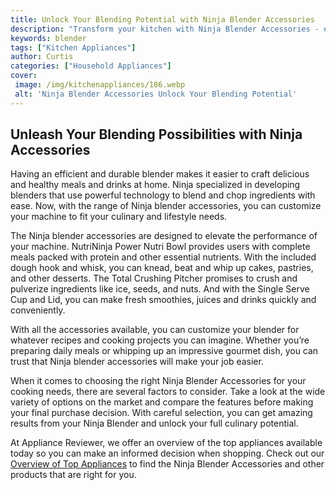 ```yaml
---
title: Unlock Your Blending Potential with Ninja Blender Accessories
description: "Transform your kitchen with Ninja Blender Accessories - explore a range of handy options to make the most out of your blender and expand your culinary capabilities"
keywords: blender
tags: ["Kitchen Appliances"]
author: Curtis
categories: ["Household Appliances"]
cover: 
 image: /img/kitchenappliances/186.webp
 alt: 'Ninja Blender Accessories Unlock Your Blending Potential'
---
```

## Unleash Your Blending Possibilities with Ninja Accessories

Having an efficient and durable blender makes it easier to craft delicious and healthy meals and drinks at home. Ninja specialized in developing blenders that use powerful technology to blend and chop ingredients with ease. Now, with the range of Ninja blender accessories, you can customize your machine to fit your culinary and lifestyle needs.

The Ninja blender accessories are designed to elevate the performance of your machine. NutriNinja Power Nutri Bowl provides users with complete meals packed with protein and other essential nutrients. With the included dough hook and whisk, you can knead, beat and whip up cakes, pastries, and other desserts. The Total Crushing Pitcher promises to crush and pulverize ingredients like ice, seeds, and nuts. And with the Single Serve Cup and Lid, you can make fresh smoothies, juices and drinks quickly and conveniently.

With all the accessories available, you can customize your blender for whatever recipes and cooking projects you can imagine. Whether you’re preparing daily meals or whipping up an impressive gourmet dish, you can trust that Ninja blender accessories will make your job easier.

When it comes to choosing the right Ninja Blender Accessories for your cooking needs, there are several factors to consider. Take a look at the wide variety of options on the market and compare the features before making your final purchase decision. With careful selection, you can get amazing results from your Ninja Blender and unlock your full culinary potential.

At Appliance Reviewer, we offer an overview of the top appliances available today so you can make an informed decision when shopping. Check out our [Overview of Top Appliances](./pages/appliance-overview) to find the Ninja Blender Accessories and other products that are right for you.
